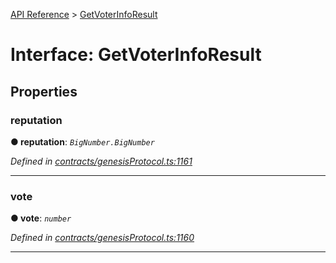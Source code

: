 [API Reference](../README.md) > [GetVoterInfoResult](../interfaces/GetVoterInfoResult.md)



# Interface: GetVoterInfoResult


## Properties
<a id="reputation"></a>

###  reputation

**●  reputation**:  *`BigNumber.BigNumber`* 

*Defined in [contracts/genesisProtocol.ts:1161](https://github.com/daostack/arc.js/blob/616f6e7/lib/contracts/genesisProtocol.ts#L1161)*





___

<a id="vote"></a>

###  vote

**●  vote**:  *`number`* 

*Defined in [contracts/genesisProtocol.ts:1160](https://github.com/daostack/arc.js/blob/616f6e7/lib/contracts/genesisProtocol.ts#L1160)*





___


